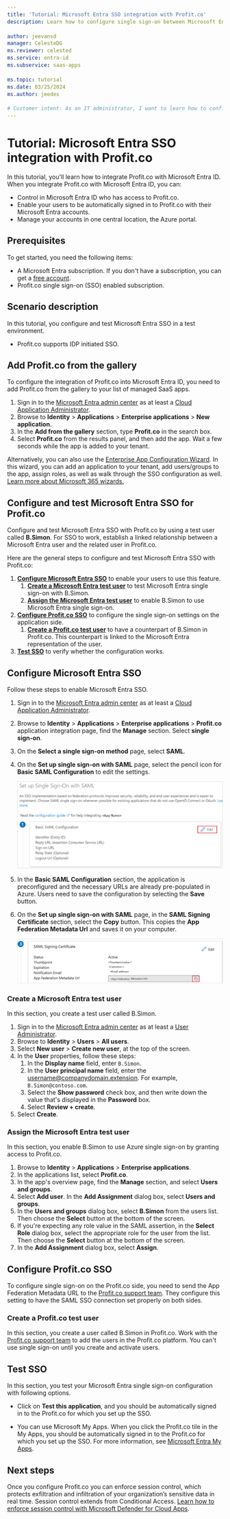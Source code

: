 ```yaml
---
title: 'Tutorial: Microsoft Entra SSO integration with Profit.co'
description: Learn how to configure single sign-on between Microsoft Entra ID and Profit.co.

author: jeevansd
manager: CelesteDG
ms.reviewer: celested
ms.service: entra-id
ms.subservice: saas-apps

ms.topic: tutorial
ms.date: 03/25/2024
ms.author: jeedes

# Customer intent: As an IT administrator, I want to learn how to configure single sign-on between Microsoft Entra ID and Profit.co so that I can control who has access to Profit.co, enable automatic sign-in with Microsoft Entra accounts, and manage my accounts in one central location.
---
```


# Tutorial: Microsoft Entra SSO integration with Profit.co

In this tutorial, you'll learn how to integrate Profit.co with Microsoft Entra ID. When you integrate Profit.co with Microsoft Entra ID, you can:

* Control in Microsoft Entra ID who has access to Profit.co.
* Enable your users to be automatically signed in to Profit.co with their Microsoft Entra accounts.
* Manage your accounts in one central location, the Azure portal.

## Prerequisites

To get started, you need the following items:

* A Microsoft Entra subscription. If you don't have a subscription, you can get a [free account](https://azure.microsoft.com/free/).
* Profit.co single sign-on (SSO) enabled subscription.

## Scenario description

In this tutorial, you configure and test Microsoft Entra SSO in a test environment.

* Profit.co supports IDP initiated SSO.

## Add Profit.co from the gallery

To configure the integration of Profit.co into Microsoft Entra ID, you need to add Profit.co from the gallery to your list of managed SaaS apps.

1. Sign in to the [Microsoft Entra admin center](https://entra.microsoft.com) as at least a [Cloud Application Administrator](~/identity/role-based-access-control/permissions-reference.md#cloud-application-administrator).
1. Browse to **Identity** > **Applications** > **Enterprise applications** > **New application**.
1. In the **Add from the gallery** section, type **Profit.co** in the search box.
1. Select **Profit.co** from the results panel, and then add the app. Wait a few seconds while the app is added to your tenant.

 Alternatively, you can also use the [Enterprise App Configuration Wizard](https://portal.office.com/AdminPortal/home?Q=Docs#/azureadappintegration). In this wizard, you can add an application to your tenant, add users/groups to the app, assign roles, as well as walk through the SSO configuration as well. [Learn more about Microsoft 365 wizards.](/microsoft-365/admin/misc/azure-ad-setup-guides)

<a name='configure-and-test-azure-ad-sso-for-profitco'></a>

## Configure and test Microsoft Entra SSO for Profit.co

Configure and test Microsoft Entra SSO with Profit.co by using a test user called **B.Simon**. For SSO to work, establish a linked relationship between a Microsoft Entra user and the related user in Profit.co.

Here are the general steps to configure and test Microsoft Entra SSO with Profit.co:

1. **[Configure Microsoft Entra SSO](#configure-azure-ad-sso)** to enable your users to use this feature.
    1. **[Create a Microsoft Entra test user](#create-an-azure-ad-test-user)** to test Microsoft Entra single sign-on with B.Simon.
    1. **[Assign the Microsoft Entra test user](#assign-the-azure-ad-test-user)** to enable B.Simon to use Microsoft Entra single sign-on.
1. **[Configure Profit.co SSO](#configure-profitco-sso)** to configure the single sign-on settings on the application side.
    1. **[Create a Profit.co test user](#create-a-profitco-test-user)** to have a counterpart of B.Simon in Profit.co. This counterpart is linked to the Microsoft Entra representation of the user.
1. **[Test SSO](#test-sso)** to verify whether the configuration works.

<a name='configure-azure-ad-sso'></a>

## Configure Microsoft Entra SSO

Follow these steps to enable Microsoft Entra SSO.

1. Sign in to the [Microsoft Entra admin center](https://entra.microsoft.com) as at least a [Cloud Application Administrator](~/identity/role-based-access-control/permissions-reference.md#cloud-application-administrator).
1. Browse to **Identity** > **Applications** > **Enterprise applications** > **Profit.co** application integration page, find the **Manage** section. Select **single sign-on**.
1. On the **Select a single sign-on method** page, select **SAML**.
1. On the **Set up single sign-on with SAML** page, select the pencil icon for **Basic SAML Configuration** to edit the settings.

   ![Screenshot of Set up single sign-on with SAML page, with pencil icon highlighted](common/edit-urls.png)

1. In the **Basic SAML Configuration** section, the application is preconfigured and the necessary URLs are already pre-populated in Azure. Users need to save the configuration by selecting the **Save** button.

1. On the **Set up single sign-on with SAML** page, in the **SAML Signing Certificate** section, select the **Copy** button. This copies the **App Federation Metadata Url** and saves it on your computer.

    ![Screenshot of the SAML Signing Certificate, with the copy button highlighted](common/copy-metadataurl.png)

<a name='create-an-azure-ad-test-user'></a>

### Create a Microsoft Entra test user

In this section, you create a test user called B.Simon.

1. Sign in to the [Microsoft Entra admin center](https://entra.microsoft.com) as at least a [User Administrator](~/identity/role-based-access-control/permissions-reference.md#user-administrator).
1. Browse to **Identity** > **Users** > **All users**.
1. Select **New user** > **Create new user**, at the top of the screen.
1. In the **User** properties, follow these steps:
   1. In the **Display name** field, enter `B.Simon`.  
   1. In the **User principal name** field, enter the username@companydomain.extension. For example, `B.Simon@contoso.com`.
   1. Select the **Show password** check box, and then write down the value that's displayed in the **Password** box.
   1. Select **Review + create**.
1. Select **Create**.

<a name='assign-the-azure-ad-test-user'></a>

### Assign the Microsoft Entra test user

In this section, you enable B.Simon to use Azure single sign-on by granting access to Profit.co.

1. Browse to **Identity** > **Applications** > **Enterprise applications**.
1. In the applications list, select **Profit.co**.
1. In the app's overview page, find the **Manage** section, and select **Users and groups**.
1. Select **Add user**. In the **Add Assignment** dialog box, select **Users and groups**.
1. In the **Users and groups** dialog box, select **B.Simon** from the users list. Then choose the **Select** button at the bottom of the screen.
1. If you're expecting any role value in the SAML assertion, in the **Select Role** dialog box, select the appropriate role for the user from the list. Then choose the **Select** button at the bottom of the screen.
1. In the **Add Assignment** dialog box, select **Assign**.

## Configure Profit.co SSO

To configure single sign-on on the Profit.co side, you need to send the App Federation Metadata URL to the [Profit.co support team](mailto:support@profit.co). They configure this setting to have the SAML SSO connection set properly on both sides.

### Create a Profit.co test user

In this section, you create a user called B.Simon in Profit.co. Work with the [Profit.co support team](mailto:support@profit.co) to add the users in the Profit.co platform. You can't use single sign-on until you create and activate users.

## Test SSO

In this section, you test your Microsoft Entra single sign-on configuration with following options.

* Click on **Test this application**, and you should be automatically signed in to the Profit.co for which you set up the SSO.

* You can use Microsoft My Apps. When you click the Profit.co tile in the My Apps, you should be automatically signed in to the Profit.co for which you set up the SSO. For more information, see [Microsoft Entra My Apps](/azure/active-directory/manage-apps/end-user-experiences#azure-ad-my-apps).

## Next steps

Once you configure Profit.co you can enforce session control, which protects exfiltration and infiltration of your organization’s sensitive data in real time. Session control extends from Conditional Access. [Learn how to enforce session control with Microsoft Defender for Cloud Apps](/cloud-app-security/proxy-deployment-aad).
